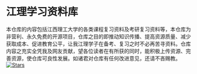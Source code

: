 # 江理学习资料库
本仓库的内容包括江西理工大学的各类课程复习资料及考研复习资料等，本仓库为非营利、永久免费的开源项目，仓库之目的即推动知识传播、提高资源质量、减少获取成本、促进教育公平，让我江理学子在备考、复习之时不必再苦寻资料。仓库内容之充实全凭我及网友贡献，望各位读者在有所获的同时，能积极上传资源、完善资源，使仓库可良性发展。如诸君对仓库有任何改进意见，还请不吝赐教。
[![Stars](https://img.shields.io/github/stars/sikouhjw/jxust-Learning-database.svg)](https://github.com/sikouhjw/jxust-Learning-database/stargazers)
